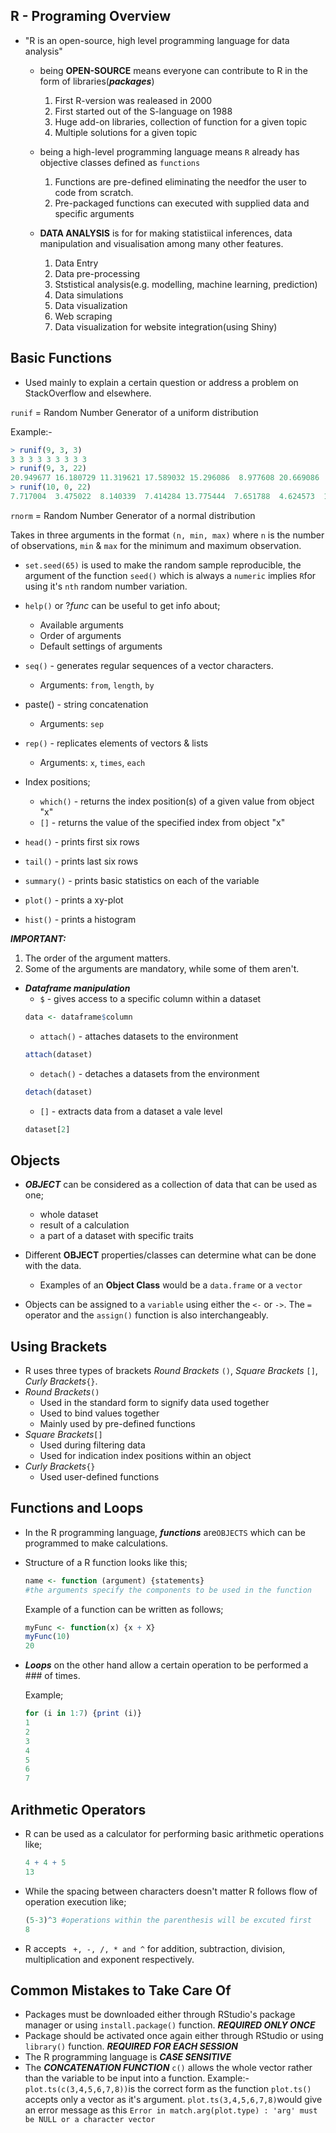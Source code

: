 R - Programing Overview
---
- "R is an open-source, high level programming language for data analysis"
	- being **OPEN-SOURCE** means everyone can contribute to R in the form of libraries(**_packages_**)
		1. First R-version was realeased in 2000
		2. First started out of the S-language on 1988
		3. Huge add-on libraries, collection of function for a given topic
		4. Multiple solutions for a given topic
		
	- being a high-level programming language means `R` already has objective classes defined as `functions`
		1. Functions are pre-defined eliminating the needfor the user to code from scratch.
		2. Pre-packaged functions can executed with supplied data and specific arguments
		
	- **DATA ANALYSIS** is for for making statistiical inferences, data manipulation and visualisation among many other features.
		1. Data Entry
		2. Data pre-processing
		3. Ststistical analysis(e.g. modelling, machine learning, prediction)
		4. Data simulations
		5. Data visualization
		6. Web scraping
		7. Data visualization for website integration(using Shiny)
		
Basic Functions
---
- Used mainly to explain a certain question or address a problem on StackOverflow and elsewhere.
	
`runif` = Random Number Generator of a uniform distribution

Example:-
```R
> runif(9, 3, 3)
3 3 3 3 3 3 3 3 3
> runif(9, 3, 22)
20.949677 16.180729 11.319621 17.589032 15.296086  8.977608 20.669086  5.782250  7.529091
> runif(10, 0, 22)
7.717004  3.475022  8.140339  7.414284 13.775444  7.651788  4.624573  1.369649 21.285684  7.126922
```

`rnorm` = Random Number Generator of a normal distribution

Takes in three arguments in the format `(n, min, max)` where `n` is the number of observations, `min` & `max` for the minimum and maximum observation.

- `set.seed(65)` is used to make the random sample reproducible, the argument of the function `seed()` which is always a `numeric` implies `R`for using it's `nth` random number variation.

- `help()` or ?_func_ can be useful to get info about;
	- Available arguments
	- Order of arguments
	- Default settings of arguments

- `seq()` - generates regular sequences of a vector characters.
	- Arguments: `from`, `length`, `by`

- paste() - string concatenation
	- Arguments: `sep`

- `rep()` - replicates elements of vectors & lists
	- Arguments: `x`, `times`, `each`

- Index positions;
	- `which()` - returns the index position(s) of a given value from object "x"
	- `[]` - returns the value of the specified index from object "x"

- `head()` - prints first six rows

- `tail()` - prints last six rows

- `summary()` - prints basic statistics on each of the variable

- `plot()` - prints a xy-plot

- `hist()` - prints a histogram

**_IMPORTANT:_**
1. The order of the argument matters.
2. Some of the arguments are mandatory, while some of them aren't.

- **_Dataframe manipulation_**
	- `$` - gives access to a specific column within a dataset
	```R
	data <- dataframe$column
	```
 	- `attach()` - attaches datasets to the environment
 	```R
 	attach(dataset)
 	```
 	-  `detach()` - detaches a datasets from the environment
 	```R
    detach(dataset)
    ```
	 -  `[]` - extracts data from a dataset a vale level
	```R
    dataset[2]
    ```
    
Objects
-----
- _**OBJECT**_ can be considered as a collection of data that can be used as one;
	- whole dataset
	- result of a calculation
 	- a part of a dataset with specific traits

- Different **OBJECT** properties/classes can determine what can be done with the data. 
	- Examples of an **Object Class** would be a `data.frame` or a `vector`

- Objects can be assigned to a `variable` using either the `<-` or `->`. The `=` operator and the `assign()` function is also interchangeably.

Using Brackets
-----

- R uses three types of brackets *Round Brackets* `()`, *Square Brackets* `[]`, *Curly Brackets*`{}`. 
 - *Round Brackets*`()`
   - Used in the standard form to signify data used together
   - Used to bind values together
   - Mainly used by pre-defined functions  
 - *Square Brackets*`[]`
   - Used during filtering data
   - Used for indication index positions within an object
 - *Curly Brackets*`{}`
   - Used user-defined functions 

Functions and Loops
---
- In the R programming language, _**functions**_ are`OBJECTS` which can be programmed to make calculations.

- Structure of a R function looks like this;
	```R
	name <- function (argument) {statements} 
	#the arguments specify the components to be used in the function 
	```

   Example of a function can be written as follows;
   ```R
   myFunc <- function(x) {x + X}
   myFunc(10)
   20
   ```

- _**Loops**_ on the other hand allow a certain operation to be performed a ### of times.

	Example;
    ```R
    for (i in 1:7) {print (i)}
    1
    2
    3
    4
    5
    6
    7
    ```
Arithmetic Operators
----

- R can be used as a calculator for performing basic arithmetic operations like;

	```R
	4 + 4 + 5
	13
	```
    
- While the spacing between characters doesn't matter R follows flow of operation execution like;

	```R
	(5-3)^3 #operations within the parenthesis will be excuted first
	8
	```
    
- R accepts ` +, -, /, * and ^` for addition, subtraction, division, multiplication and exponent respectively.


Common Mistakes to Take Care Of
----
- Packages must be downloaded either through RStudio's package manager or using `install.package()` function. _**REQUIRED ONLY ONCE**_
- Package should be activated once again either through RStudio or using `library()` function. _**REQUIRED FOR EACH SESSION**_
-  The R programming language is _**CASE SENSITIVE**_
-  The _**CONCATENATION FUNCTION**_ `c()` allows the whole vector rather than the variable to be input into a function.
	Example:-
    `plot.ts(c(3,4,5,6,7,8))`is the correct form as the function `plot.ts()` accepts 	only a vector as it's argument.
    `plot.ts(3,4,5,6,7,8)`would give an error message as this `Error in match.arg(plot.type) : 'arg' must be NULL or a character vector`
